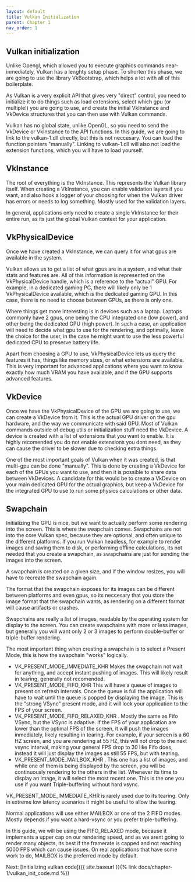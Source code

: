 ```yaml
---
layout: default
title: Vulkan Initialization
parent: Chapter 1
nav_order: 1
---
```



## Vulkan initialization
Unlike Opengl, which allowed you to execute graphics commands near-inmediately, Vulkan has a lenghty setup phase. To shorten this phase, we are going to use the library VkBootstrap, which helps a lot with all of this boilerplate.

As Vulkan is a very explicit API that gives very "direct" control, you need to initialize it to do things such as load extensions, select which gpu (or multiple!) you are going to use, and create the initial VkInstance and VkDevice structures that you can then use with Vulkan commands.

Vulkan has no global state, unlike OpenGL, so you need to send the VkDevice or VkInstance to the API functions. In this guide, we are going to link to the vulkan-1.dll directly, but this is not neccesary. You can load the function pointers "manually". Linking to vulkan-1.dll will also not load the extension functions, which you will have to load yourself.

## VkInstance
The root of everything is the VkInstance. This represents the Vulkan library itself. When creating a VkInstance, you can enable validation layers if you want, and also hook a logger of your choosing for when the Vulkan driver has errors or needs to log something. Mostly used for the validation layers.

In general, applications only need to create a single VkInstance for their entire run, as its just the global Vulkan context for your application.

## VkPhysicalDevice
Once we have created a VkInstance, we can query it for what gpus are available in the system. 

Vulkan allows us to get a list of what gpus are in a system, and what their stats and features are. All of this information is represented on the VkPhysicalDevice handle, which is a reference to the "actual" GPU. For example, in a dedicated gaming PC, there will likely only be 1 VkPhysicalDevice available, which is the dedicated gaming GPU. In this case, there is no need to choose between GPUs, as there is only one. 

Where things get more interesting is in devices such as a laptop. Laptops commonly have 2 gpus, one being the CPU integrated one (low power), and other being the dedicated GPU (high power). In such a case, an application will need to decide what gpu to use for the rendering, and optimally, leave the choice for the user, in the case he might want to use the less powerful dedicated CPU to preserve battery life.

Apart from choosing a GPU to use, VkPhysicalDevice lets us query the features it has, things like memory sizes, or what extensions are available. This is very important for advanced applications where you want to know exactly how much VRAM you have available, and if the GPU supports advanced features. 

## VkDevice
Once we have the VkPhysicalDevice of the GPU we are going to use, we can create a VkDevice from it. This is the actual GPU driver on the gpu hardware, and the way we communicate with said GPU.
Most of Vulkan commands outside of debug utils or initialization stuff need the VkDevice. A device is created with a list of extensions that you want to enable. It is highly recomended you do not enable extensions you dont need, as they can cause the driver to be slower due to checking extra things.

One of the most important goals of Vulkan when it was created, is that multi-gpu can be done "manually". This is done by creating a VkDevice for each of the GPUs you want to use, and then it is possible to share data between VkDevices. A candidate for this would be to create a VkDevice on your main dedicated GPU for the actual graphics, but keep a VkDevice for the integrated GPU to use to run some physics calculations or other data.

## Swapchain
Initializing the GPU is nice, but we want to actually perform some rendering into the screen. This is where the swapchain comes.
Swapchains are not into the core Vulkan spec, because they are optional, and often unique to the different platforms. If you run Vulkan headless, for example to render images and saving them to disk, or performing offline calculations, its not needed that you create a swapchain, as swapchains are just for sending the images into the screen.

A swapchain is created on a given size, and if the window resizes, you will have to recreate the swapchain again. 

The format that the swapchain exposes for its images can be different between platforms and even gpus, so its neccesary that you store the image format that the swapchain wants, as rendering on a different format will cause artifacts or crashes.

Swapchains are really a list of images, readable by the operating system for display to the screen. You can create swapchains with more or less images, but generally you will want only 2 or 3 images to perform double-buffer or triple-buffer rendering.

The most important thing when creating a swapchain is to select a Present Mode, this is how the swapchain "works" logically.

- VK_PRESENT_MODE_IMMEDIATE_KHR Makes the swapchain not wait for anything, and accept instant pushing of images. This will likely result in tearing, generally not recomended.
- VK_PRESENT_MODE_FIFO_KHR This will have a queue of images to present on refresh intervals. Once the queue is full the application will have to wait until the queue is popped by displaying the image. This is the "strong VSync" present mode, and it will lock your application to the FPS of your screen.
- VK_PRESENT_MODE_FIFO_RELAXED_KHR . Mostly the same as Fifo VSync, but the VSync is adaptive. If the FPS of your application are lower than the optimal FPS of the screen, it will push the images inmediately, likely resulting in tearing. For example, if your screen is a 60 HZ screen, and you are rendering at 55 HZ, this will not drop to the next vsync interval, making your general FPS drop to 30 like Fifo does, instead it will just display the images as still 55 FPS, but with tearing.
- VK_PRESENT_MODE_MAILBOX_KHR . This one has a list of images, and while one of them is being displayed by the screen, you will be continuously rendering to the others in the list. Whenever its time to display an image, it will select the most recent one. This is the one you use if you want Triple-buffering without hard vsync.

VK_PRESENT_MODE_IMMEDIATE_KHR is rarely used due to its tearing. Only in extreme low latency scenarios it might be useful to allow the tearing.

Normal applications will use either MAILBOX or one of the 2 FIFO modes. Mostly depends if you want a hard-vsync or you prefer triple-buffering.

In this guide, we will be using the FIFO_RELAXED mode, because it implements a upper cap on our rendering speed, and as we arent going to render many objects, its best if the framerate is capped and not reaching 5000 FPS which can cause issues. On real applications that have some work to do, MAILBOX is the preferred mode by default.


Next: [Initializing vulkan code]({{ site.baseurl }}{% link docs/chapter-1/vulkan_init_code.md %})